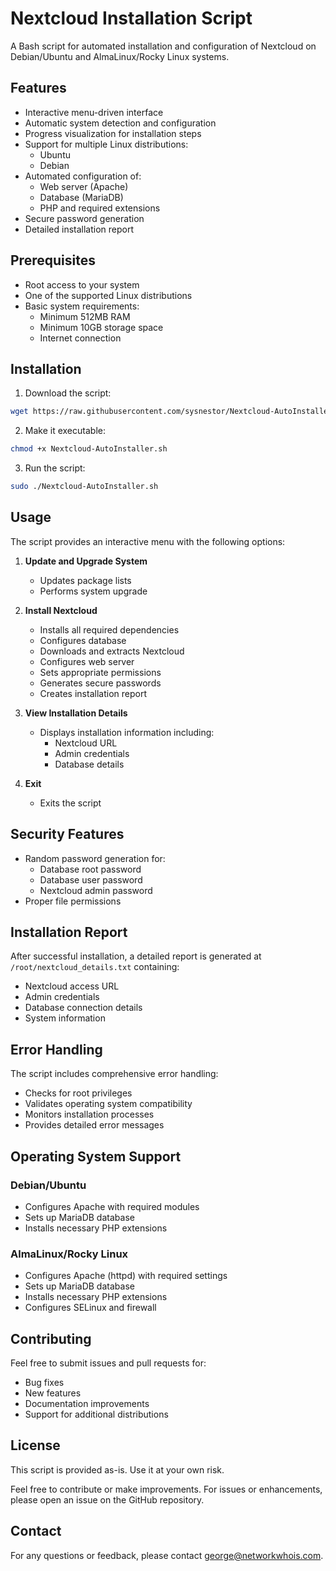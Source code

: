 # Nextcloud Installation Script

A Bash script for automated installation and configuration of Nextcloud on Debian/Ubuntu and AlmaLinux/Rocky Linux systems.

## Features

- Interactive menu-driven interface
- Automatic system detection and configuration
- Progress visualization for installation steps
- Support for multiple Linux distributions:
  - Ubuntu
  - Debian
- Automated configuration of:
  - Web server (Apache)
  - Database (MariaDB)
  - PHP and required extensions
- Secure password generation
- Detailed installation report

## Prerequisites

- Root access to your system
- One of the supported Linux distributions
- Basic system requirements:
  - Minimum 512MB RAM
  - Minimum 10GB storage space
  - Internet connection

## Installation

1. Download the script:
```bash
wget https://raw.githubusercontent.com/sysnestor/Nextcloud-AutoInstaller/main/Nextcloud-AutoInstaller.sh
```

2. Make it executable:
```bash
chmod +x Nextcloud-AutoInstaller.sh
```

3. Run the script:
```bash
sudo ./Nextcloud-AutoInstaller.sh
```

## Usage

The script provides an interactive menu with the following options:

1. **Update and Upgrade System**
   - Updates package lists
   - Performs system upgrade

2. **Install Nextcloud**
   - Installs all required dependencies
   - Configures database
   - Downloads and extracts Nextcloud
   - Configures web server
   - Sets appropriate permissions
   - Generates secure passwords
   - Creates installation report

3. **View Installation Details**
   - Displays installation information including:
     - Nextcloud URL
     - Admin credentials
     - Database details

4. **Exit**
   - Exits the script

## Security Features

- Random password generation for:
  - Database root password
  - Database user password
  - Nextcloud admin password
- Proper file permissions
  
## Installation Report

After successful installation, a detailed report is generated at `/root/nextcloud_details.txt` containing:
- Nextcloud access URL
- Admin credentials
- Database connection details
- System information

## Error Handling

The script includes comprehensive error handling:
- Checks for root privileges
- Validates operating system compatibility
- Monitors installation processes
- Provides detailed error messages

## Operating System Support

### Debian/Ubuntu
- Configures Apache with required modules
- Sets up MariaDB database
- Installs necessary PHP extensions

### AlmaLinux/Rocky Linux
- Configures Apache (httpd) with required settings
- Sets up MariaDB database
- Installs necessary PHP extensions
- Configures SELinux and firewall

## Contributing

Feel free to submit issues and pull requests for:
- Bug fixes
- New features
- Documentation improvements
- Support for additional distributions

## License

This script is provided as-is. Use it at your own risk. 

Feel free to contribute or make improvements. For issues or enhancements, please open an issue on the GitHub repository.

## Contact

For any questions or feedback, please contact [george@networkwhois.com](mailto:george@networkwhois.com).
